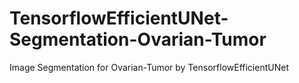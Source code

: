 # TensorflowEfficientUNet-Segmentation-Ovarian-Tumor
Image Segmentation for Ovarian-Tumor by TensorflowEfficientUNet
